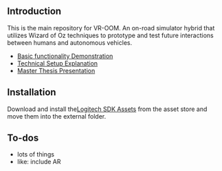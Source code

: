 ## Introduction

This is the main repository for VR-OOM. An on-road simulator hybrid that utilizes Wizard of Oz techniques to prototype and test future interactions between humans and autonomous vehicles.

* [Basic functionality Demonstration](https://www.youtube.com/watch?v=7zsAkKZ40RM)
* [Technical Setup Explanation](https://www.youtube.com/watch?v=ZlXmFxDz17A)
* [Master Thesis Presentation](https://www.youtube.com/watch?v=qy-MHb36Mss)
## Installation

Download and install the[Logitech SDK Assets](https://assetstore.unity.com/packages/tools/integration/logitech-gaming-sdk-6630) from the asset store and move them into the external folder.

## To-dos
* lots of things
* like: include AR

##

